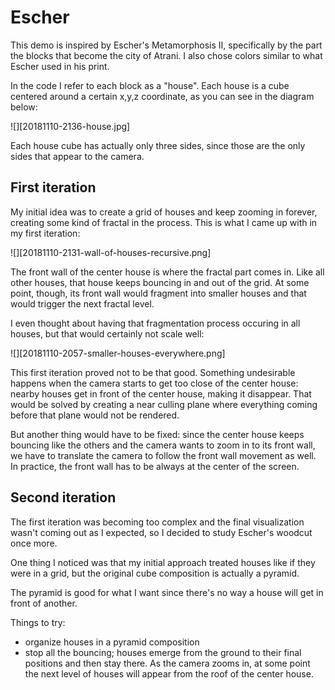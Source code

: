 
# Escher

This demo is inspired by Escher's Metamorphosis II, specifically by the part the blocks that become the city of Atrani. I also chose colors similar to what Escher used in his print.

In the code I refer to each block as a "house". Each house is a cube centered around a certain x,y,z coordinate, as you can see in the diagram below:

![][20181110-2136-house.jpg]

Each house cube has actually only three sides, since those are the only sides that appear to the camera.

## First iteration

My initial idea was to create a grid of houses and keep zooming in forever, creating some kind of fractal in the process. This is what I came up with in my first iteration:

![][20181110-2131-wall-of-houses-recursive.png]

The front wall of the center house is where the fractal part comes in. Like all other houses, that house keeps bouncing in and out of the grid. At some point, though, its front wall would fragment into smaller houses and that would trigger the next fractal level.

I even thought about having that fragmentation process occuring in all houses, but that would certainly not scale well:

![][20181110-2057-smaller-houses-everywhere.png]

This first iteration proved not to be that good. Something undesirable happens when the camera starts to get too close of the center house: nearby houses get in front of the center house, making it disappear. That would be solved by creating a near culling plane where everything coming before that plane would not be rendered.

But another thing would have to be fixed: since the center house keeps bouncing like the others and the camera wants to zoom in to its front wall, we have to translate the camera to follow the front wall movement as well. In practice, the front wall has to be always at the center of the screen.

## Second iteration

The first iteration was becoming too complex and the final visualization wasn't coming out as I expected, so I decided to study Escher's woodcut once more.

One thing I noticed was that my initial approach treated houses like if they were in a grid, but the original cube composition is actually a pyramid.

The pyramid is good for what I want since there's no way a house will get in front of another.

Things to try:

- organize houses in a pyramid composition
- stop all the bouncing; houses emerge from the ground to their final positions and then stay there. As the camera zooms in, at some point the next level of houses will appear from the roof of the center house.
